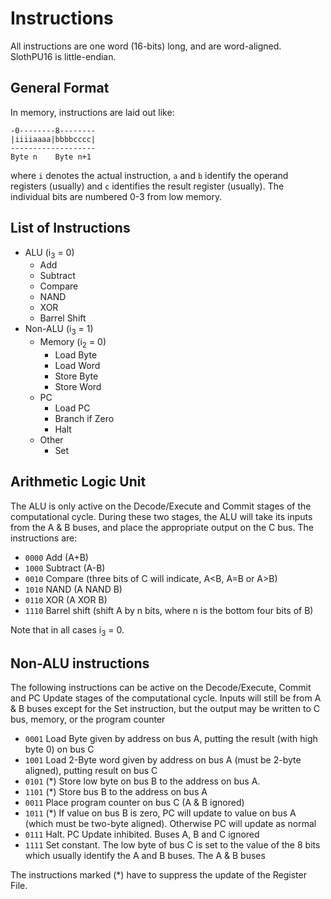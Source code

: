 # Instructions

All instructions are one word (16-bits) long, and are word-aligned.
SlothPU16 is little-endian.

## General Format

In memory, instructions are laid out like:

```
-0--------8--------
|iiiiaaaa|bbbbcccc|
-------------------
Byte n    Byte n+1
```
where `i` denotes the actual instruction, `a` and `b` identify the operand registers (usually) and `c` identifies the result register (usually).
The individual bits are numbered 0-3 from low memory.

## List of Instructions

* ALU (i<sub>3</sub> = 0)
    - Add
    - Subtract
    - Compare
    - NAND
    - XOR
    - Barrel Shift
* Non-ALU (i<sub>3</sub> = 1)
    - Memory (i<sub>2</sub> = 0)
        - Load Byte
        - Load Word
        - Store Byte
        - Store Word
    - PC
        - Load PC
        - Branch if Zero
        - Halt
    - Other
        - Set

## Arithmetic Logic Unit

The ALU is only active on the Decode/Execute and Commit stages of the computational cycle.
During these two stages, the ALU will take its inputs from the A & B buses, and place the appropriate output on the C bus.
The instructions are:

- `0000` Add (A+B)
- `1000` Subtract  (A-B)
- `0010` Compare (three bits of C will indicate, A<B, A=B or A>B)
- `1010` NAND (A NAND B)
- `0110` XOR (A XOR B)
- `1110` Barrel shift (shift A by n bits, where n is the bottom four bits of B)

Note that in all cases i<sub>3</sub> = 0.

## Non-ALU instructions

The following instructions can be active on the Decode/Execute, Commit and PC Update stages of the computational cycle.
Inputs will still be from A & B buses except for the Set instruction, but the output may be written to C bus, memory, or the program counter

- `0001` Load Byte given by address on bus A, putting the result (with high byte 0) on bus C
- `1001` Load 2-Byte word given by address on bus A (must be 2-byte aligned), putting result on bus C
- `0101` (*) Store low byte on bus B to the address on bus A.
- `1101` (*) Store bus B to the address on bus A
- `0011` Place program counter on bus C (A & B ignored)
- `1011` (*) If value on bus B is zero, PC will update to value on bus A (which must be two-byte aligned). Otherwise PC will update as normal
- `0111` Halt. PC Update inhibited. Buses A, B and C ignored
- `1111` Set constant. The low byte of bus C is set to the value of the 8 bits which usually identify the A and B buses. The A & B buses

The instructions marked (*) have to suppress the update of the Register File.